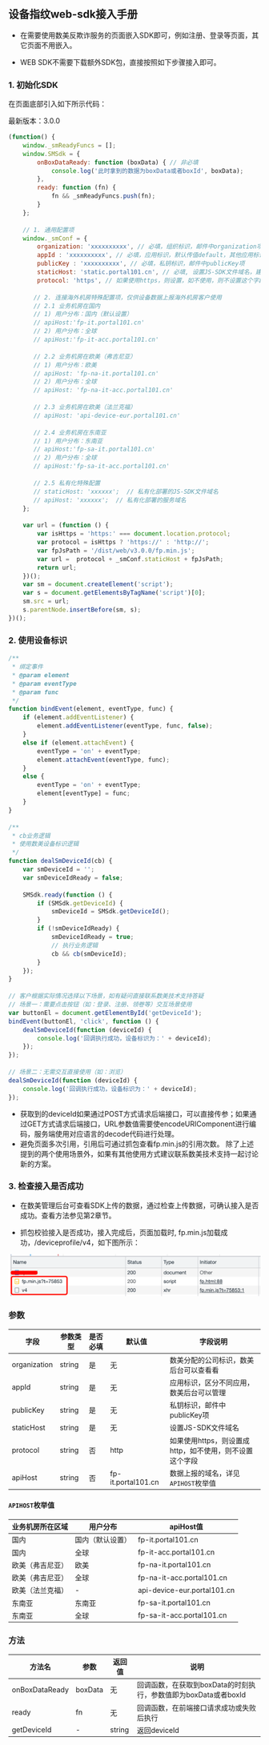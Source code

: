 ## 设备指纹web-sdk接入手册

- 在需要使用数美反欺诈服务的页面嵌入SDK即可，例如注册、登录等页面，其它页面不用嵌入。

- WEB SDK不需要下载额外SDK包，直接按照如下步骤接入即可。

### 1. 初始化SDK
在页面底部引入如下所示代码：

最新版本：3.0.0

```javascript
(function() {
    window._smReadyFuncs = [];
    window.SMSdk = {
        onBoxDataReady: function (boxData) { // 非必填
            console.log('此时拿到的数据为boxData或者boxId', boxData);
        },
        ready: function (fn) {
            fn && _smReadyFuncs.push(fn);
        }
    };

    // 1. 通用配置项
    window._smConf = {
        organization: 'xxxxxxxxxx', // 必填，组织标识，邮件中organization项
        appId : 'xxxxxxxxxx', // 必填，应用标识，默认传值default，其他应用标识提前联系数美协助定义
        publicKey : 'xxxxxxxxxx', // 必填，私钥标识，邮件中publicKey项 
        staticHost: 'static.portal101.cn', // 必填, 设置JS-SDK文件域名，建议填写static.portal101.cn
        protocol: 'https', // 如果使用https，则设置，如不使用，则不设置这个字段

       // 2. 连接海外机房特殊配置项，仅供设备数据上报海外机房客户使用 
       // 2.1 业务机房在国内
       // 1) 用户分布：国内（默认设置）
       // apiHost:'fp-it.portal101.cn'
       // 2) 用户分布：全球 
       // apiHost:'fp-it-acc.portal101.cn'

       // 2.2 业务机房在欧美（弗吉尼亚）
       // 1) 用户分布：欧美
       // apiHost: 'fp-na-it.portal101.cn'
       // 2) 用户分布：全球
       // apiHost: 'fp-na-it-acc.portal101.cn'

       // 2.3 业务机房在欧美（法兰克福）
       // apiHost: 'api-device-eur.portal101.cn'
      
       // 2.4 业务机房在东南亚
       // 1) 用户分布：东南亚
       // apiHost:'fp-sa-it.portal101.cn'
       // 2) 用户分布：全球
       // apiHost:'fp-sa-it-acc.portal101.cn'
      
       // 2.5 私有化特殊配置
       // staticHost: 'xxxxxx';  // 私有化部署的JS-SDK文件域名
       // apiHost: 'xxxxxx';  // 私有化部署的服务域名
    };

    var url = (function () {
        var isHttps = 'https:' === document.location.protocol;
        var protocol = isHttps ? 'https://' : 'http://';
        var fpJsPath = '/dist/web/v3.0.0/fp.min.js';
        var url =  protocol + _smConf.staticHost + fpJsPath;
        return url;
    })();
    var sm = document.createElement('script');
    var s = document.getElementsByTagName('script')[0];
    sm.src = url;
    s.parentNode.insertBefore(sm, s);
})();
```

### 2. 使用设备标识

```javascript
/**
 * 绑定事件
 * @param element
 * @param eventType
 * @param func
 */
function bindEvent(element, eventType, func) {
    if (element.addEventListener) {
        element.addEventListener(eventType, func, false);
    }
    else if (element.attachEvent) {
        eventType = 'on' + eventType;
        element.attachEvent(eventType, func);
    }
    else {
        eventType = 'on' + eventType;
        element[eventType] = func;
    }
}

/**
 * cb业务逻辑
 * 使用数美设备标识逻辑
 */
function dealSmDeviceId(cb) {
    var smDeviceId = '';
    var smDeviceIdReady = false;

    SMSdk.ready(function () {
        if (SMSdk.getDeviceId) {
            smDeviceId = SMSdk.getDeviceId();
        }
        if (!smDeviceIdReady) {
            smDeviceIdReady = true;
            // 执行业务逻辑
            cb && cb(smDeviceId);
        }
    });
}

// 客户根据实际情况选择以下场景，如有疑问直接联系数美技术支持答疑
// 场景一：需要点击按钮（如：登录、注册、领卷等）交互场景使用
var buttonEl = document.getElementById('getDeviceId');
bindEvent(buttonEl, 'click', function () {
    dealSmDeviceId(function (deviceId) {
        console.log('回调执行成功，设备标识为：' + deviceId);
    });
});

// 场景二：无需交互直接使用（如：浏览）
dealSmDeviceId(function (deviceId) {
    console.log('回调执行成功，设备标识为：' + deviceId);
});
```

- 获取到的deviceId如果通过POST方式请求后端接口，可以直接传参；如果通过GET方式请求后端接口，URL参数值需要使encodeURIComponent进行编码，服务端使用对应语言的decode代码进行处理。
- 避免页面多次引用，引用后可通过抓包查看fp.min.js的引用次数。
  除了上述提到的两个使用场景外，如果有其他使用方式建议联系数美技术支持一起讨论新的方案。

### 3. 检查接入是否成功

- 在数美管理后台可查看SDK上传的数据，通过检查上传数据，可确认接入是否成功。查看方法参见第2章节。

- 抓包校验接入是否成功，接入完成后，页面加载时, fp.min.js加载成功，/deviceprofile/v4，如下图所示：

![](./res/test.png)


### 参数

| **字段** | **参数类型**  | **是否必填** | **默认值** | **字段说明** |
| -- | -- | -- | -- | -- |
| organization | string | 是 | 无 | 数美分配的公司标识，数美后台可以查看看 |
| appId | string | 是 | 无 | 应用标识，区分不同应用，数美后台可以管理 |
| publicKey | string | 是 | 无 | 私钥标识，邮件中publicKey项  |
| staticHost | string | 是 | 无 | 设置JS-SDK文件域名 |
| protocol | string  | 否 | http | 如果使用https，则设置成http，如不使用，则不设置这个字段 |
| apiHost  | string  | 否 | fp-it.portal101.cn  | 数据上报的域名，详见`APIHOST`枚举值 |

#### `APIHOST`枚举值
| **业务机房所在区域** | **用户分布**  | **apiHost值** |
| -- | -- | -- |
| 国内 | 国内（默认设置） | fp-it.portal101.cn |
| 国内 | 全球 | fp-it-acc.portal101.cn |
| 欧美（弗吉尼亚）| 欧美 | fp-na-it.portal101.cn |
| 欧美（弗吉尼亚）| 全球| fp-na-it-acc.portal101.cn |
| 欧美（法兰克福）| - | api-device-eur.portal101.cn |
| 东南亚 | 东南亚 | fp-sa-it.portal101.cn |
| 东南亚 | 全球 | fp-sa-it-acc.portal101.cn |

### 方法
| **方法名** | **参数** | **返回值**  | **说明** |
| -- | -- | -- | -- |
| onBoxDataReady | boxData  | 无 | 回调函数，在获取到boxData的时刻执行，参数值即为boxData或者boxId |
| ready | fn | 无 | 回调函数，在前端接口请求成功或失败后执行 |
| getDeviceId | - | string | 返回deviceId |
